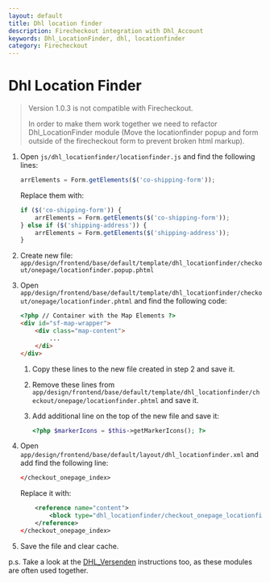 ```yaml
---
layout: default
title: Dhl location finder
description: Firecheckout integration with Dhl_Account
keywords: Dhl_LocationFinder, dhl, locationfinder
category: Firecheckout
---
```


# Dhl Location Finder

> Version 1.0.3 is not compatible with Firecheckout.
>
> In order to make them work together we need to refactor Dhl_LocationFinder
> module (Move the locationfinder popup and form outside of the firecheckout form
> to prevent broken html markup).

 1. Open `js/dhl_locationfinder/locationfinder.js` and find the following lines:

    ```js
    arrElements = Form.getElements($('co-shipping-form'));
    ```

    Replace them with:

    ```js
    if ($('co-shipping-form')) {
        arrElements = Form.getElements($('co-shipping-form'));
    } else if ($('shipping-address')) {
        arrElements = Form.getElements($('shipping-address'));
    }
    ```

 2. Create new file: `app/design/frontend/base/default/template/dhl_locationfinder/checkout/onepage/locationfinder.popup.phtml`

 3. Open `app/design/frontend/base/default/template/dhl_locationfinder/checkout/onepage/locationfinder.phtml`
    and find the following code:

    ```html
    <?php // Container with the Map Elements ?>
    <div id="sf-map-wrapper">
        <div class="map-content">
            ...
        </di>
    </div>
    ```

    1. Copy these lines to the new file created in step 2 and save it.
    2. Remove these lines from `app/design/frontend/base/default/template/dhl_locationfinder/checkout/onepage/locationfinder.phtml` and save it.
    3. Add additional line on the top of the new file and save it:

        ```php
        <?php $markerIcons = $this->getMarkerIcons(); ?>
        ```

 4. Open `app/design/frontend/base/default/layout/dhl_locationfinder.xml` and
    add find the following line:

    ```xml
    </checkout_onepage_index>
    ```

    Replace it with:

    ```xml
        <reference name="content">
            <block type="dhl_locationfinder/checkout_onepage_locationfinder" name="dhl_locationfinder.popup" template="dhl_locationfinder/checkout/onepage/locationfinder.popup.phtml" before="-"/>
        </reference>
    </checkout_onepage_index>
    ```

 5. Save the file and clear cache.

p.s. Take a look at the [DHL_Versenden](/m1/extensions/firecheckout/supported-modules/dhl-versenden/)
instructions too, as these modules are often used together.
